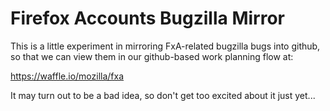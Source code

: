 
# Firefox Accounts Bugzilla Mirror

This is a little experiment in mirroring FxA-related
bugzilla bugs into github, so that we can view them
in our github-based work planning flow at:

  https://waffle.io/mozilla/fxa

It may turn out to be a bad idea, so don't get too
excited about it just yet...
